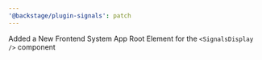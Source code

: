 ```yaml
---
'@backstage/plugin-signals': patch
---
```


Added a New Frontend System App Root Element for the `<SignalsDisplay />` component
